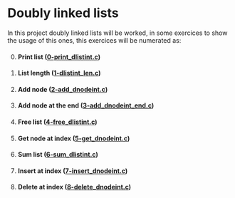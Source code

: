 # Doubly linked lists
In this project doubly linked lists will be worked, in some exercices to show the usage of this ones, this exercices will be numerated as:

 0. #### Print list (**[0-print_dlistint.c](https://github.com/Noah172/holbertonschool-low_level_programming/blob/master/0x17-doubly_linked_lists/0-print_dlistint.c)**)
 2. #### List length (**[1-dlistint_len.c](https://github.com/Noah172/holbertonschool-low_level_programming/blob/master/0x17-doubly_linked_lists/1-dlistint_len.c)**)
 3. #### Add node (**[2-add_dnodeint.c](https://github.com/Noah172/holbertonschool-low_level_programming/blob/master/0x17-doubly_linked_lists/2-add_dnodeint.c)**)
 4. #### Add node at the end (**[3-add_dnodeint_end.c](https://github.com/Noah172/holbertonschool-low_level_programming/blob/master/0x17-doubly_linked_lists/3-add_dnodeint_end.c)**)
 5. #### Free list (**[4-free_dlistint.c](https://github.com/Noah172/holbertonschool-low_level_programming/blob/master/0x17-doubly_linked_lists/4-free_dlistint.c)**)
 6. #### Get node at index (**[5-get_dnodeint.c](https://github.com/Noah172/holbertonschool-low_level_programming/blob/master/0x17-doubly_linked_lists/5-get_dnodeint.c)**)
 7. #### Sum list (**[6-sum_dlistint.c](https://github.com/Noah172/holbertonschool-low_level_programming/blob/master/0x17-doubly_linked_lists/6-sum_dlistint.c)**)
 8. #### Insert at index (**[7-insert_dnodeint.c](https://github.com/Noah172/holbertonschool-low_level_programming/blob/master/0x17-doubly_linked_lists/7-insert_dnodeint.c)**)
 9. #### Delete at index (**[8-delete_dnodeint.c](https://github.com/Noah172/holbertonschool-low_level_programming/blob/master/0x17-doubly_linked_lists/8-delete_dnodeint.c)**)
